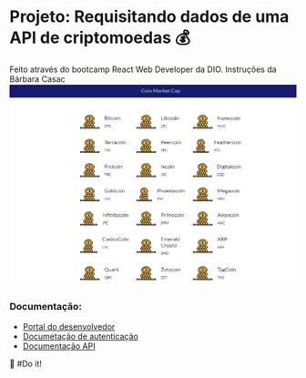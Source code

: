 # Projeto: Requisitando dados de uma API de criptomoedas :moneybag:

Feito através do bootcamp React Web Developer da DIO. Instruções da Bárbara Casac
![Print da tela](screenshot.png)

### Documentação:
* [Portal do desenvolvedor](https://pro.coinmarketcap.com/account)
* [Documetação de autenticação](https://coinmarketcap.com/api/documentation/v1/#section/Authentication)
* [Documentação API](https://coinmarketcap.com/api/documentation/v1/#)

:bank: #Do it!
